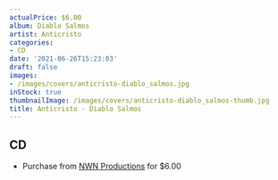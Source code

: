 ```yaml
---
actualPrice: $6.00
album: Diablo Salmos
artist: Anticristo
categories:
- CD
date: '2021-06-26T15:23:03'
draft: false
images:
- /images/covers/anticristo-diablo_salmos.jpg
inStock: true
thumbnailImage: /images/covers/anticristo-diablo_salmos-thumb.jpg
title: Anticristo - Diablo Salmos
---
```


## CD
* Purchase from [NWN Productions](http://shop.nwnprod.com/index.php?route=product/product&path=93&product_id=2115&sort=pd.name&order=ASC) for $6.00
